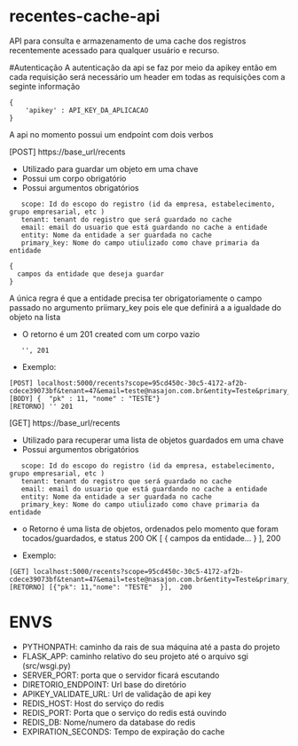 # recentes-cache-api
API para consulta e armazenamento de uma cache dos registros recentemente acessado para qualquer usuário e recurso.

#Autenticação
A autenticação da api se faz por meio da apikey então em cada requisição será necessário um header em todas as requisições com a seginte informação
```
{
    'apikey' : API_KEY_DA_APLICACAO
}
```


A api no momento possui um endpoint com dois verbos


 

[POST]
https://base_url/recents

 * Utilizado para guardar um objeto em uma chave
 * Possui um corpo obrigatório
 * Possui argumentos obrigatórios
 ```
    scope: Id do escopo do registro (id da empresa, estabelecimento, grupo empresarial, etc )
    tenant: tenant do registro que será guardado no cache
    email: email do usuario que está guardando no cache a entidade
    entity: Nome da entidade a ser guardada no cache
    primary_key: Nome do campo utiulizado como chave primaria da entidade
 ```

  ```
 {
    campos da entidade que deseja guardar 
 }
 ```

  A única regra é que a entidade precisa ter obrigatoriamente o campo passado no argumento priimary_key pois ele que definirá a a igualdade do objeto na lista

 * O retorno é um 201 created com um corpo vazio
 ```
    '', 201
 ```
 * Exemplo:
  ```
  [POST] localhost:5000/recents?scope=95cd450c-30c5-4172-af2b-cdece39073bf&tenant=47&email=teste@nasajon.com.br&entity=Teste&primary_key=pk
  [BODY] { 	"pk" : 11, "nome" : "TESTE"}
  [RETORNO] '' 201
  ```

[GET]
https://base_url/recents

 * Utilizado para recuperar uma lista de objetos guardados em uma chave
 * Possui argumentos obrigatórios
 ```
    scope: Id do escopo do registro (id da empresa, estabelecimento, grupo empresarial, etc )
    tenant: tenant do registro que será guardado no cache
    email: email do usuario que está guardando no cache a entidade
    entity: Nome da entidade a ser guardada no cache
    primary_key: Nome do campo utiulizado como chave primaria da entidade
 ```

 * o Retorno é uma lista de objetos, ordenados pelo momento que foram tocados/guardados, e status 200 OK
 [
    {
        campos da entidade...
    }
 ],
 200
  
 * Exemplo:
  ```
  [GET] localhost:5000/recents?scope=95cd450c-30c5-4172-af2b-cdece39073bf&tenant=47&email=teste@nasajon.com.br&entity=Teste&primary_key=pk
  [RETORNO] [{"pk": 11,"nome": "TESTE"	}],  200
  ```

 # ENVS
 * PYTHONPATH: caminho da rais de sua máquina até a pasta do projeto
 * FLASK_APP: caminho relativo do seu projeto até o arquivo sgi (src/wsgi.py)
 * SERVER_PORT: porta que o servidor ficará escutando
 * DIRETORIO_ENDPOINT: Url base do diretório
 * APIKEY_VALIDATE_URL: Url de validação de api key
 * REDIS_HOST: Host do serviço do redis
 * REDIS_PORT: Porta que o serviço do redis está ouvindo 
 * REDIS_DB: Nome/numero da database do redis 
 * EXPIRATION_SECONDS: Tempo de expiração do cache

